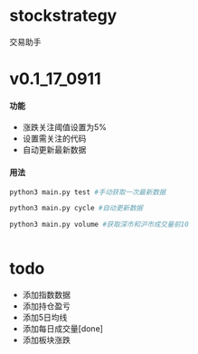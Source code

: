 # stockstrategy
交易助手


# v0.1_17_0911

#### 功能
 - 涨跌关注阈值设置为5%
 - 设置需关注的代码
 - 自动更新最新数据

#### 用法

```python
python3 main.py test #手动获取一次最新数据

python3 main.py cycle #自动更新数据

python3 main.py volume #获取深市和沪市成交量前10



```

# todo

- 添加指数数据
- 添加持仓盈亏
- 添加5日均线
- 添加每日成交量[done]
- 添加板块涨跌
